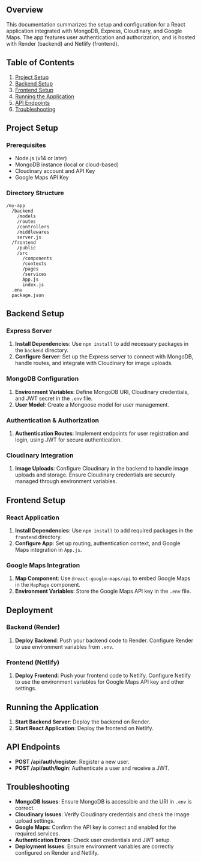 ## Overview

This documentation summarizes the setup and configuration for a React application integrated with MongoDB, Express, Cloudinary, and Google Maps. The app features user authentication and authorization, and is hosted with Render (backend) and Netlify (frontend).

## Table of Contents

1. [Project Setup](#project-setup)
2. [Backend Setup](#backend-setup)
3. [Frontend Setup](#frontend-setup)
4. [Running the Application](#running-the-application)
5. [API Endpoints](#api-endpoints)
6. [Troubleshooting](#troubleshooting)

## Project Setup

### Prerequisites

- Node.js (v14 or later)
- MongoDB instance (local or cloud-based)
- Cloudinary account and API Key
- Google Maps API Key

### Directory Structure

```
/my-app
  /backend
    /models
    /routes
    /controllers
    /middlewares
    server.js
  /frontend
    /public
    /src
      /components
      /contexts
      /pages
      /services
      App.js
      index.js
  .env
  package.json
```

## Backend Setup

### Express Server

1. **Install Dependencies**: Use `npm install` to add necessary packages in the `backend` directory.
2. **Configure Server**: Set up the Express server to connect with MongoDB, handle routes, and integrate with Cloudinary for image uploads.

### MongoDB Configuration

1. **Environment Variables**: Define MongoDB URI, Cloudinary credentials, and JWT secret in the `.env` file.
2. **User Model**: Create a Mongoose model for user management.

### Authentication & Authorization

1. **Authentication Routes**: Implement endpoints for user registration and login, using JWT for secure authentication.

### Cloudinary Integration

1. **Image Uploads**: Configure Cloudinary in the backend to handle image uploads and storage. Ensure Cloudinary credentials are securely managed through environment variables.

## Frontend Setup

### React Application

1. **Install Dependencies**: Use `npm install` to add required packages in the `frontend` directory.
2. **Configure App**: Set up routing, authentication context, and Google Maps integration in `App.js`.

### Google Maps Integration

1. **Map Component**: Use `@react-google-maps/api` to embed Google Maps in the `MapPage` component.
2. **Environment Variables**: Store the Google Maps API key in the `.env` file.

## Deployment

### Backend (Render)

1. **Deploy Backend**: Push your backend code to Render. Configure Render to use environment variables from `.env`.

### Frontend (Netlify)

1. **Deploy Frontend**: Push your frontend code to Netlify. Configure Netlify to use the environment variables for Google Maps API key and other settings.

## Running the Application

1. **Start Backend Server**: Deploy the backend on Render.
2. **Start React Application**: Deploy the frontend on Netlify.

## API Endpoints

- **POST /api/auth/register**: Register a new user.
- **POST /api/auth/login**: Authenticate a user and receive a JWT.

## Troubleshooting

- **MongoDB Issues**: Ensure MongoDB is accessible and the URI in `.env` is correct.
- **Cloudinary Issues**: Verify Cloudinary credentials and check the image upload settings.
- **Google Maps**: Confirm the API key is correct and enabled for the required services.
- **Authentication Errors**: Check user credentials and JWT setup.
- **Deployment Issues**: Ensure environment variables are correctly configured on Render and Netlify.
